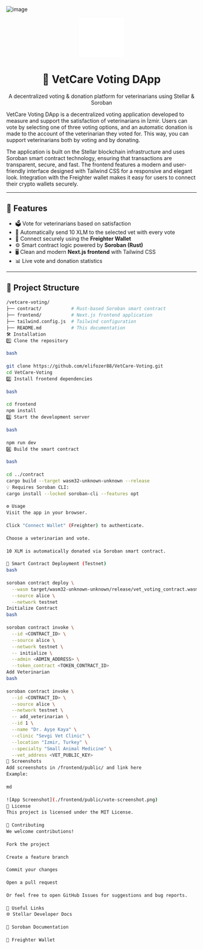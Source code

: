 ![image](https://github.com/user-attachments/assets/404d7eba-b3b3-4ea1-82ec-7082a39cabce)

<p align="center">
  <img src="https://raw.githubusercontent.com/elifozer88/VetCare-Voting/main/frontend/public/vercel.svg" width="120" alt="VetCare Logo" />
</p>

<h1 align="center">🐾 VetCare Voting DApp</h1>
<p align="center">A decentralized voting & donation platform for veterinarians using Stellar & Soroban


VetCare Voting DApp is a decentralized voting application developed to measure and support the satisfaction of veterinarians in İzmir. Users can vote by selecting one of three voting options, and an automatic donation is made to the account of the veterinarian they voted for. This way, you can support veterinarians both by voting and by donating.

The application is built on the Stellar blockchain infrastructure and uses Soroban smart contract technology, ensuring that transactions are transparent, secure, and fast. The frontend features a modern and user-friendly interface designed with Tailwind CSS for a responsive and elegant look. Integration with the Freighter wallet makes it easy for users to connect their crypto wallets securely.
</p>

---


## 🚀 Features

- 🗳️ Vote for veterinarians based on satisfaction  
- 💸 Automatically send 10 XLM to the selected vet with every vote  
- 🔐 Connect securely using the **Freighter Wallet**  
- ⚙️ Smart contract logic powered by **Soroban (Rust)**  
- 🖥️ Clean and modern **Next.js frontend** with Tailwind CSS  
- 📊 Live vote and donation statistics  

---

## 📂 Project Structure

```bash
/vetcare-voting/
├── contract/           # Rust-based Soroban smart contract
├── frontend/           # Next.js frontend application
├── tailwind.config.js  # Tailwind configuration
├── README.md           # This documentation
🛠️ Installation
1️⃣ Clone the repository

bash

git clone https://github.com/elifozer88/VetCare-Voting.git
cd VetCare-Voting
2️⃣ Install frontend dependencies

bash

cd frontend
npm install
3️⃣ Start the development server

bash

npm run dev
4️⃣ Build the smart contract

bash

cd ../contract
cargo build --target wasm32-unknown-unknown --release
💡 Requires Soroban CLI:
cargo install --locked soroban-cli --features opt

⚙️ Usage
Visit the app in your browser.

Click "Connect Wallet" (Freighter) to authenticate.

Choose a veterinarian and vote.

10 XLM is automatically donated via Soroban smart contract.

🧠 Smart Contract Deployment (Testnet)
bash

soroban contract deploy \
  --wasm target/wasm32-unknown-unknown/release/vet_voting_contract.wasm \
  --source alice \
  --network testnet
Initialize Contract
bash

soroban contract invoke \
  --id <CONTRACT_ID> \
  --source alice \
  --network testnet \
  -- initialize \
  --admin <ADMIN_ADDRESS> \
  --token_contract <TOKEN_CONTRACT_ID>
Add Veterinarian
bash

soroban contract invoke \
  --id <CONTRACT_ID> \
  --source alice \
  --network testnet \
  -- add_veterinarian \
  --id 1 \
  --name "Dr. Ayşe Kaya" \
  --clinic "Sevgi Vet Clinic" \
  --location "Izmir, Turkey" \
  --specialty "Small Animal Medicine" \
  --vet_address <VET_PUBLIC_KEY>
📸 Screenshots
Add screenshots in /frontend/public/ and link here
Example:

md

![App Screenshot](./frontend/public/vote-screenshot.png)
📄 License
This project is licensed under the MIT License.

🤝 Contributing
We welcome contributions!

Fork the project

Create a feature branch

Commit your changes

Open a pull request

Or feel free to open GitHub Issues for suggestions and bug reports.

🔗 Useful Links
🌐 Stellar Developer Docs

📘 Soroban Documentation

💼 Freighter Wallet
